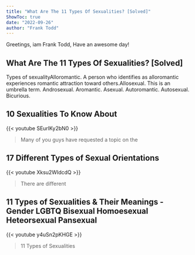 ```yaml
---
title: "What Are The 11 Types Of Sexualities? [Solved]"
ShowToc: true 
date: "2022-09-26"
author: "Frank Todd" 
---
```


Greetings, iam Frank Todd, Have an awesome day!
## What Are The 11 Types Of Sexualities? [Solved]
Types of sexualityAlloromantic. A person who identifies as alloromantic experiences romantic attraction toward others.Allosexual. This is an umbrella term. 
 Androsexual. 
 Aromantic. 
 Asexual. 
 Autoromantic. 
 Autosexual. 
 Bicurious.

## 10 Sexualities To Know About
{{< youtube SEurlKy2bN0 >}}
>Many of you guys have requested a topic on the 

## 17 Different Types of Sexual Orientations
{{< youtube Xksu2WIdcdQ >}}
>There are different 

## 11 Types of Sexualities & Their Meanings - Gender LGBTQ Bisexual Homoesexual Heteorsexual Pansexual
{{< youtube y4uSn2pKHGE >}}
>11 Types of Sexualities

